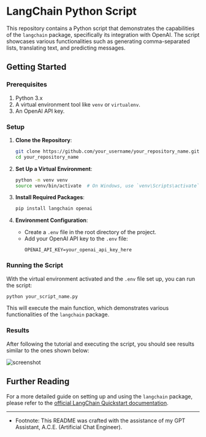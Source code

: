 # LangChain Python Script

This repository contains a Python script that demonstrates the capabilities of the `langchain` package, specifically its integration with OpenAI. The script showcases various functionalities such as generating comma-separated lists, translating text, and predicting messages.

## Getting Started

### Prerequisites

1. Python 3.x
2. A virtual environment tool like `venv` or `virtualenv`.
3. An OpenAI API key.

### Setup

1. **Clone the Repository**:
   ```bash
   git clone https://github.com/your_username/your_repository_name.git
   cd your_repository_name
   ```

2. **Set Up a Virtual Environment**:
   ```bash
   python -m venv venv
   source venv/bin/activate  # On Windows, use `venv\Scripts\activate`
   ```

3. **Install Required Packages**:
   ```bash
   pip install langchain openai
   ```

4. **Environment Configuration**:
   - Create a `.env` file in the root directory of the project.
   - Add your OpenAI API key to the `.env` file:
     ```
     OPENAI_API_KEY=your_openai_api_key_here
     ```

### Running the Script

With the virtual environment activated and the `.env` file set up, you can run the script:

```bash
python your_script_name.py
```

This will execute the main function, which demonstrates various functionalities of the `langchain` package.

### Results

After following the tutorial and executing the script, you should see results similar to the ones shown below:

![screenshot](https://www.doctorew.com/shuttlebay/Screen-Shot-2023-10-16-16-43-39.88.png)

## Further Reading

For a more detailed guide on setting up and using the `langchain` package, please refer to the [official LangChain Quickstart documentation](https://python.langchain.com/docs/get_started/quickstart#environment-setup).

---

* Footnote: This README was crafted with the assistance of my GPT Assistant, A.C.E. (Artificial Chat Engineer).